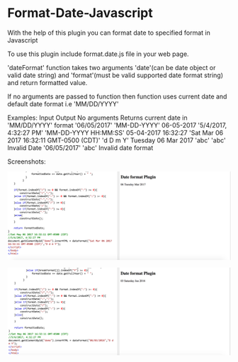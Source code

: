 # Format-Date-Javascript
With the help of this plugin you can format date to specified format in Javascript

To use this plugin include format.date.js file in your web page.

'dateFormat' function takes two arguments 'date'(can be date object or valid date string) and 'format'(must be valid supported date format 
string) and return formatted value.

If no arguments are passed to function then function uses current date and default date format i.e 'MM/DD/YYYY'

Examples:
Input                                                       Output
No arguments                                                Returns current date in 'MM/DD/YYYY' format
'06/05/2017'  'MM-DD-YYYY'                                  06-05-2017
'5/4/2017, 4:32:27 PM'  'MM-DD-YYYY HH:MM:SS'               05-04-2017 16:32:27
'Sat Mar 06 2017 16:32:11 GMT-0500 (CDT)'  'd D m Y'        Tuesday 06 Mar 2017
'abc' 'abc'                                                 Invalid Date
'06/05/2017'  'abc'                                         Invalid date format

Screenshots:

![alt text](https://github.com/nagarwa2/Format-Date-Javascript/blob/master/1.png)

![alt text](https://github.com/nagarwa2/Format-Date-Javascript/blob/master/2.png)
